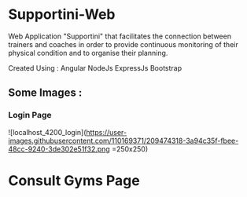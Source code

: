 # Supportini-Web
Web Application "Supportini" that facilitates the connection between trainers and coaches in order to provide continuous monitoring of their physical condition and to organise their planning. 

Created Using :
Angular 
NodeJs ExpressJs
Bootstrap

## Some Images : 
### Login Page 
![localhost_4200_login](https://user-images.githubusercontent.com/110169371/209474318-3a94c35f-fbee-48cc-9240-3de302e51f32.png =250x250)
# Consult Gyms Page  

